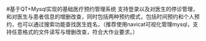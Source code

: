 #基于QT+Mysql实现的基础医疗预约管理系统
 支持登录以及对医生的停诊管理，和对医生与患者信息的增删改查，同时包括两种预约模式，包括时间预约和个人预约，也可以通过搜索功能查找医生姓名，（推荐使用navicat可视化管理mysql，支持任意格式的文件读写与增删改查，符合大作业要求。）
